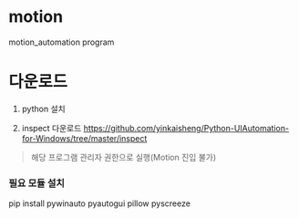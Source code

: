 # motion
motion_automation program


# 다운로드

1. python 설치

2. inspect 다운로드
https://github.com/yinkaisheng/Python-UIAutomation-for-Windows/tree/master/inspect
> 해당 프로그램 관리자 권한으로 실행(Motion 진입 불가)

### 필요 모듈 설치
pip install pywinauto pyautogui pillow pyscreeze
